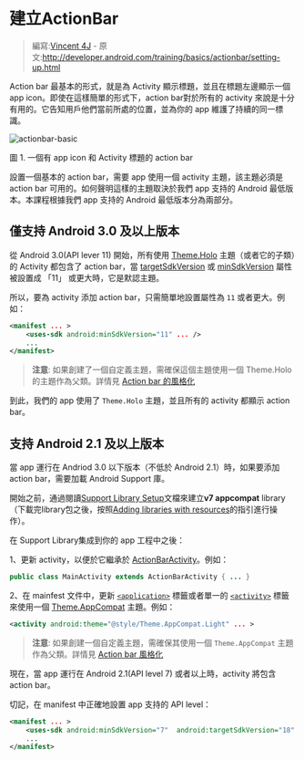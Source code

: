 # 建立ActionBar

> 編寫:[Vincent 4J](http://github.com/vincent4j) - 原文:<http://developer.android.com/training/basics/actionbar/setting-up.html>

Action bar 最基本的形式，就是為 Activity 顯示標題，並且在標題左邊顯示一個 app icon。即使在這樣簡單的形式下，action bar對於所有的 activity 來說是十分有用的。它告知用戶他們當前所處的位置，並為你的 app 維護了持續的同一標識。

![actionbar-basic](actionbar-basic.png)

圖 1. 一個有 app icon 和 Activity 標題的 action bar

設置一個基本的 action bar，需要 app 使用一個 activity 主題，該主題必須是 action bar 可用的。如何聲明這樣的主題取決於我們 app 支持的 Android 最低版本。本課程根據我們 app 支持的 Android 最低版本分為兩部分。

## 僅支持 Android 3.0 及以上版本

從 Android 3.0(API lever 11) 開始，所有使用 [Theme.Holo](http://developer.android.com/reference/android/R.style.html#Theme_Holo) 主題（或者它的子類）的 Activity 都包含了 action bar，當 [targetSdkVersion](http://developer.android.com/guide/topics/manifest/uses-sdk-element.html#target) 或 [minSdkVersion](http://developer.android.com/guide/topics/manifest/uses-sdk-element.html#min) 屬性被設置成 「11」 或更大時，它是默認主題。

所以，要為 activity 添加 action bar，只需簡單地設置屬性為 `11` 或者更大。例如：

```xml
<manifest ... >
    <uses-sdk android:minSdkVersion="11" ... />
    ...
</manifest>
```

> **注意**: 如果創建了一個自定義主題，需確保這個主題使用一個 Theme.Holo的主題作為父類。詳情見 [Action bar 的風格化](styling.html)

到此，我們的 app 使用了 `Theme.Holo` 主題，並且所有的 activity 都顯示 action bar。

## 支持 Android 2.1 及以上版本

當 app 運行在 Andriod 3.0 以下版本（不低於 Android 2.1）時，如果要添加 action bar，需要加載 Android Support 庫。

開始之前，通過閱讀[Support Library Setup](http://developer.android.com/tools/support-library/setup.html)文檔來建立**v7 appcompat** library（下載完library包之後，按照[Adding libraries with resources](http://developer.android.com/tools/support-library/setup.html#libs-with-res)的指引進行操作）。

在 Support Library集成到你的 app 工程中之後：

1、更新 activity，以便於它繼承於 [ActionBarActivity](http://developer.android.com/reference/android/support/v7/app/ActionBarActivity.html)。例如：

```java
public class MainActivity extends ActionBarActivity { ... }
```

2、在 mainfest 文件中，更新 [`<application>`](http://developer.android.com/guide/topics/manifest/application-element.html) 標籤或者單一的 [`<activity>`](http://developer.android.com/guide/topics/manifest/application-element.html) 標籤來使用一個 [Theme.AppCompat](http://developer.android.com/reference/android/support/v7/appcompat/R.style.html#Theme_AppCompat) 主題。例如：

```xml
<activity android:theme="@style/Theme.AppCompat.Light" ... >
```

> **注意**: 如果創建一個自定義主題，需確保其使用一個 `Theme.AppCompat` 主題作為父類。詳情見 [Action bar 風格化](styling.html)

現在，當 app 運行在 Android 2.1(API level 7) 或者以上時，activity 將包含 action bar。

切記，在 manifest 中正確地設置 app 支持的 API level：

```xml
<manifest ... >
    <uses-sdk android:minSdkVersion="7"  android:targetSdkVersion="18" />
    ...
</manifest>
```

